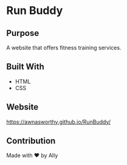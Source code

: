 # Run Buddy

## Purpose
A website that offers fitness training services.

## Built With
* HTML
* CSS

## Website
https://awnasworthy.github.io/RunBuddy/

## Contribution
Made with ❤️ by Ally
